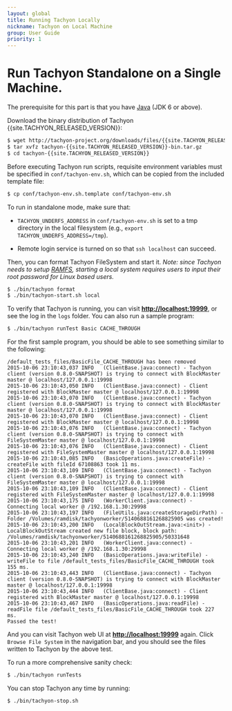```yaml
---
layout: global
title: Running Tachyon Locally
nickname: Tachyon on Local Machine
group: User Guide
priority: 1
---
```


# Run Tachyon Standalone on a Single Machine.

The prerequisite for this part is that you have [Java](Java-Setup.html) (JDK 6 or above).

Download the binary distribution of Tachyon {{site.TACHYON_RELEASED_VERSION}}:

```bash
$ wget http://tachyon-project.org/downloads/files/{{site.TACHYON_RELEASED_VERSION}}/tachyon-{{site.TACHYON_RELEASED_VERSION}}-bin.tar.gz
$ tar xvfz tachyon-{{site.TACHYON_RELEASED_VERSION}}-bin.tar.gz
$ cd tachyon-{{site.TACHYON_RELEASED_VERSION}}
```

Before executing Tachyon run scripts, requisite environment variables must be specified in
`conf/tachyon-env.sh`, which can be copied from the included template file:

```bash
$ cp conf/tachyon-env.sh.template conf/tachyon-env.sh
```

To run in standalone mode, make sure that:

* `TACHYON_UNDERFS_ADDRESS` in `conf/tachyon-env.sh` is set to a tmp directory in the local
filesystem (e.g., `export TACHYON_UNDERFS_ADDRESS=/tmp`).

* Remote login service is turned on so that `ssh localhost` can succeed.

Then, you can format Tachyon FileSystem and start it. *Note: since Tachyon needs to setup
[RAMFS](https://www.kernel.org/doc/Documentation/filesystems/ramfs-rootfs-initramfs.txt), starting a
local system requires users to input their root password for Linux based users.*

```bash
$ ./bin/tachyon format
$ ./bin/tachyon-start.sh local
```

To verify that Tachyon is running, you can visit
**[http://localhost:19999](http://localhost:19999)**, or see the log in the `logs` folder. You can
also run a sample program:

```bash
$ ./bin/tachyon runTest Basic CACHE_THROUGH
```

For the first sample program, you should be able to see something similar to the following:

    /default_tests_files/BasicFile_CACHE_THROUGH has been removed
    2015-10-06 23:10:43,037 INFO   (ClientBase.java:connect) - Tachyon client (version 0.8.0-SNAPSHOT) is trying to connect with BlockMaster master @ localhost/127.0.0.1:19998
    2015-10-06 23:10:43,050 INFO   (ClientBase.java:connect) - Client registered with BlockMaster master @ localhost/127.0.0.1:19998
    2015-10-06 23:10:43,070 INFO   (ClientBase.java:connect) - Tachyon client (version 0.8.0-SNAPSHOT) is trying to connect with BlockMaster master @ localhost/127.0.0.1:19998
    2015-10-06 23:10:43,070 INFO   (ClientBase.java:connect) - Client registered with BlockMaster master @ localhost/127.0.0.1:19998
    2015-10-06 23:10:43,076 INFO   (ClientBase.java:connect) - Tachyon client (version 0.8.0-SNAPSHOT) is trying to connect with FileSystemMaster master @ localhost/127.0.0.1:19998
    2015-10-06 23:10:43,076 INFO   (ClientBase.java:connect) - Client registered with FileSystemMaster master @ localhost/127.0.0.1:19998
    2015-10-06 23:10:43,085 INFO   (BasicOperations.java:createFile) - createFile with fileId 67108863 took 11 ms.
    2015-10-06 23:10:43,109 INFO   (ClientBase.java:connect) - Tachyon client (version 0.8.0-SNAPSHOT) is trying to connect with FileSystemMaster master @ localhost/127.0.0.1:19998
    2015-10-06 23:10:43,109 INFO   (ClientBase.java:connect) - Client registered with FileSystemMaster master @ localhost/127.0.0.1:19998
    2015-10-06 23:10:43,175 INFO   (WorkerClient.java:connect) - Connecting local worker @ /192.168.1.30:29998
    2015-10-06 23:10:43,197 INFO   (FileUtils.java:createStorageDirPath) - Folder /Volumes/ramdisk/tachyonworker/5140688161268825905 was created!
    2015-10-06 23:10:43,200 INFO   (LocalBlockOutStream.java:<init>) - LocalBlockOutStream created new file block, block path: /Volumes/ramdisk/tachyonworker/5140688161268825905/50331648
    2015-10-06 23:10:43,201 INFO   (WorkerClient.java:connect) - Connecting local worker @ /192.168.1.30:29998
    2015-10-06 23:10:43,240 INFO   (BasicOperations.java:writeFile) - writeFile to file /default_tests_files/BasicFile_CACHE_THROUGH took 155 ms.
    2015-10-06 23:10:43,443 INFO   (ClientBase.java:connect) - Tachyon client (version 0.8.0-SNAPSHOT) is trying to connect with BlockMaster master @ localhost/127.0.0.1:19998
    2015-10-06 23:10:43,444 INFO   (ClientBase.java:connect) - Client registered with BlockMaster master @ localhost/127.0.0.1:19998
    2015-10-06 23:10:43,467 INFO   (BasicOperations.java:readFile) - readFile file /default_tests_files/BasicFile_CACHE_THROUGH took 227 ms.
    Passed the test!

And you can visit Tachyon web UI at **[http://localhost:19999](http://localhost:19999)** again.
Click `Browse File System` in the navigation bar, and you should see the files written to Tachyon by
the above test.

To run a more comprehensive sanity check:

```bash
$ ./bin/tachyon runTests
```

You can stop Tachyon any time by running:

```bash
$ ./bin/tachyon-stop.sh
```
